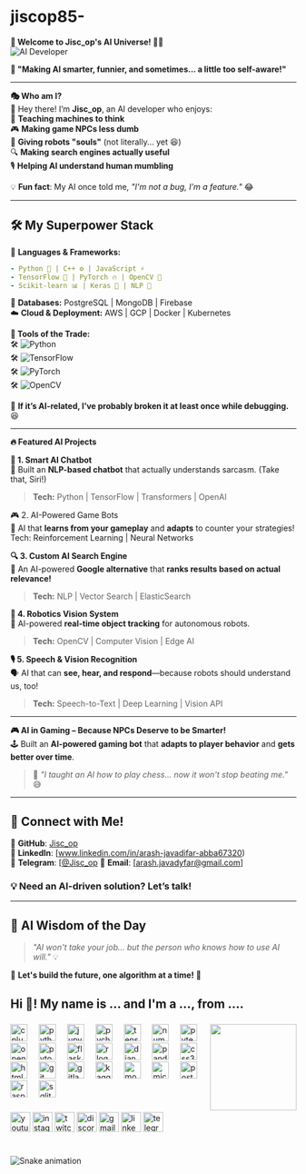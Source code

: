 # jiscop85-

**👋 Welcome to Jisc_op's AI Universe! 🤖🚀**  
![AI Developer](https://media.giphy.com/media/xTiTnxpQ3ghPiB2Hp6/giphy.gif)  

**🌟 "Making AI smarter, funnier, and sometimes... a little too self-aware!"**  

---

 **🎭 Who am I?**  
👋 Hey there! I’m **Jisc_op**, an AI developer who enjoys:  
🚀 **Teaching machines to think**  
🎮 **Making game NPCs less dumb**  
🤖 **Giving robots "souls"** (not literally... yet 😆)  
🔍 **Making search engines actually useful**  
🎙 **Helping AI understand human mumbling**  

💡 **Fun fact**: My AI once told me, _"I'm not a bug, I'm a feature."_ 😂  

---

## **🛠️ My Superpower Stack**  

🎯 **Languages & Frameworks:**  
```yaml
- Python 🐍 | C++ ⚙️ | JavaScript ⚡  
- TensorFlow 🧠 | PyTorch 🔥 | OpenCV 👀  
- Scikit-learn 📊 | Keras 🤖 | NLP 🚀
```

💾 **Databases:** PostgreSQL | MongoDB | Firebase  
☁️ **Cloud & Deployment:** AWS | GCP | Docker | Kubernetes  

 **🚀 Tools of the Trade:**  
🛠️ ![Python](https://img.shields.io/badge/Python-🐍-blue?style=flat&logo=python)  
🛠️ ![TensorFlow](https://img.shields.io/badge/TensorFlow-🧠-orange?style=flat&logo=tensorflow)  
🛠️ ![PyTorch](https://img.shields.io/badge/PyTorch-🔥-red?style=flat&logo=pytorch)  
🛠️ ![OpenCV](https://img.shields.io/badge/OpenCV-👀-blueviolet?style=flat&logo=opencv)  

🔧 **If it’s AI-related, I’ve probably broken it at least once while debugging.** 😆  

---

 **🔥 Featured AI Projects**  

 **🧠 1. Smart AI Chatbot**  
🤖 Built an **NLP-based chatbot** that actually understands sarcasm. (Take that, Siri!)  
> **Tech:** Python | TensorFlow | Transformers | OpenAI  

🎮 2. AI-Powered Game Bots  
🎯 AI that **learns from your gameplay** and **adapts** to counter your strategies!  
Tech: Reinforcement Learning | Neural Networks  

 **🔍 3. Custom AI Search Engine**  
🚀 An AI-powered **Google alternative** that **ranks results based on actual relevance!**  
> **Tech:** NLP | Vector Search | ElasticSearch  

 **🤖 4. Robotics Vision System**  
👀 AI-powered **real-time object tracking** for autonomous robots.  
> **Tech:** OpenCV | Computer Vision | Edge AI  

 **🎙 5. Speech & Vision Recognition**  
🗣 AI that can **see, hear, and respond**—because robots should understand us, too!  
> **Tech:** Speech-to-Text | Deep Learning | Vision API  

---

 **🎮 AI in Gaming – Because NPCs Deserve to be Smarter!**  
🕹 Built an **AI-powered gaming bot** that **adapts to player behavior** and **gets better over time**.  
> 🎯 _"I taught an AI how to play chess... now it won't stop beating me."_ 😅  



---

## **🚀 Connect with Me!**  
📌 **GitHub**: [Jisc_op](https://github.com/Jisc_op)  
📌 **LinkedIn**: [www.linkedin.com/in/arash-javadifar-abba67320)  
📌 **Telegram**: [[@Jisc_op](https://twitter.com/Jisc_op](https://t.me/Jisc_op))  
📌 **Email**: [arash.javadyfar@gmail.com]  

### **💡 Need an AI-driven solution? Let’s talk!**  

---

## **🤖 AI Wisdom of the Day**  
> _"AI won't take your job... but the person who knows how to use AI will."_ 💡  

🚀 **Let's build the future, one algorithm at a time!** 🚀  
<h2 align="left">Hi 👋! My name is ... and I'm a ..., from ....</h2>

###

<img align="right" height="152" src="https://www.google.com/url?sa=i&url=https%3A%2F%2Ficonscout.com%2Flottie-animations%2Fai-integration&psig=AOvVaw2ezKJc7lgD6ZiJlcNZKb-r&ust=1741605228267000&source=images&cd=vfe&opi=89978449&ved=0CBMQjRxqFwoTCMiNoJjv_IsDFQAAAAAdAAAAABAJ"  />

###

<div align="left">
  <img src="https://cdn.jsdelivr.net/gh/devicons/devicon/icons/cplusplus/cplusplus-original.svg" height="30" alt="cplusplus logo"  />
  <img width="12" />
  <img src="https://cdn.jsdelivr.net/gh/devicons/devicon/icons/python/python-original.svg" height="30" alt="python logo"  />
  <img width="12" />
  <img src="https://cdn.jsdelivr.net/gh/devicons/devicon/icons/jupyter/jupyter-original.svg" height="30" alt="jupyter logo"  />
  <img width="12" />
  <img src="https://cdn.jsdelivr.net/gh/devicons/devicon/icons/pycharm/pycharm-original.svg" height="30" alt="pycharm logo"  />
  <img width="12" />
  <img src="https://cdn.jsdelivr.net/gh/devicons/devicon/icons/tensorflow/tensorflow-original.svg" height="30" alt="tensorflow logo"  />
  <img width="12" />
  <img src="https://cdn.jsdelivr.net/gh/devicons/devicon/icons/numpy/numpy-original.svg" height="30" alt="numpy logo"  />
  <img width="12" />
  <img src="https://cdn.jsdelivr.net/gh/devicons/devicon/icons/pytest/pytest-original.svg" height="30" alt="pytest logo"  />
  <img width="12" />
  <img src="https://cdn.jsdelivr.net/gh/devicons/devicon/icons/opencv/opencv-original.svg" height="30" alt="opencv logo"  />
  <img width="12" />
  <img src="https://cdn.jsdelivr.net/gh/devicons/devicon/icons/pytorch/pytorch-original.svg" height="30" alt="pytorch logo"  />
  <img width="12" />
  <img src="https://cdn.jsdelivr.net/gh/devicons/devicon/icons/flask/flask-original.svg" height="30" alt="flask logo"  />
  <img width="12" />
  <img src="https://cdn.jsdelivr.net/gh/devicons/devicon/icons/r/r-original.svg" height="30" alt="r logo"  />
  <img width="12" />
  <img src="https://cdn.jsdelivr.net/gh/devicons/devicon/icons/django/django-plain.svg" height="30" alt="django logo"  />
  <img width="12" />
  <img src="https://cdn.jsdelivr.net/gh/devicons/devicon/icons/pandas/pandas-original.svg" height="30" alt="pandas logo"  />
  <img width="12" />
  <img src="https://cdn.jsdelivr.net/gh/devicons/devicon/icons/css3/css3-original.svg" height="30" alt="css3 logo"  />
  <img width="12" />
  <img src="https://cdn.jsdelivr.net/gh/devicons/devicon/icons/html5/html5-original.svg" height="30" alt="html5 logo"  />
  <img width="12" />
  <img src="https://cdn.jsdelivr.net/gh/devicons/devicon/icons/git/git-original.svg" height="30" alt="git logo"  />
  <img width="12" />
  <img src="https://cdn.jsdelivr.net/gh/devicons/devicon/icons/gitlab/gitlab-original.svg" height="30" alt="gitlab logo"  />
  <img width="12" />
  <img src="https://cdn.jsdelivr.net/gh/devicons/devicon/icons/kaggle/kaggle-original.svg" height="30" alt="kaggle logo"  />
  <img width="12" />
  <img src="https://cdn.jsdelivr.net/gh/devicons/devicon/icons/mongodb/mongodb-original.svg" height="30" alt="mongodb logo"  />
  <img width="12" />
  <img src="https://cdn.jsdelivr.net/gh/devicons/devicon/icons/microsoftsqlserver/microsoftsqlserver-plain.svg" height="30" alt="microsoftsqlserver logo"  />
  <img width="12" />
  <img src="https://cdn.jsdelivr.net/gh/devicons/devicon/icons/postgresql/postgresql-original.svg" height="30" alt="postgresql logo"  />
  <img width="12" />
  <img src="https://cdn.jsdelivr.net/gh/devicons/devicon/icons/raspberrypi/raspberrypi-original.svg" height="30" alt="raspberrypi logo"  />
  <img width="12" />
  <img src="https://cdn.jsdelivr.net/gh/devicons/devicon/icons/sqlite/sqlite-original.svg" height="30" alt="sqlite logo"  />
</div>

###

<div align="left">
  <img src="https://img.shields.io/static/v1?message=Youtube&logo=youtube&label=&color=FF0000&logoColor=white&labelColor=&style=for-the-badge" height="35" alt="youtube logo"  />
  <img src="https://img.shields.io/static/v1?message=Instagram&logo=instagram&label=&color=E4405F&logoColor=white&labelColor=&style=for-the-badge" height="35" alt="instagram logo"  />
  <img src="https://img.shields.io/static/v1?message=Twitch&logo=twitch&label=&color=9146FF&logoColor=white&labelColor=&style=for-the-badge" height="35" alt="twitch logo"  />
  <img src="https://img.shields.io/static/v1?message=Discord&logo=discord&label=&color=7289DA&logoColor=white&labelColor=&style=for-the-badge" height="35" alt="discord logo"  />
  <img src="https://img.shields.io/static/v1?message=Gmail&logo=gmail&label=&color=D14836&logoColor=white&labelColor=&style=for-the-badge" height="35" alt="gmail logo"  />
  <img src="https://img.shields.io/static/v1?message=LinkedIn&logo=linkedin&label=&color=0077B5&logoColor=white&labelColor=&style=for-the-badge" height="35" alt="linkedin logo"  />
  <img src="https://img.shields.io/static/v1?message=Telegram&logo=telegram&label=&color=2CA5E0&logoColor=white&labelColor=&style=for-the-badge" height="35" alt="telegram logo"  />
</div>

###

<br clear="both">

<img src="https://raw.githubusercontent.com/maurodesouza/maurodesouza/output/snake.svg" alt="Snake animation" />

###
